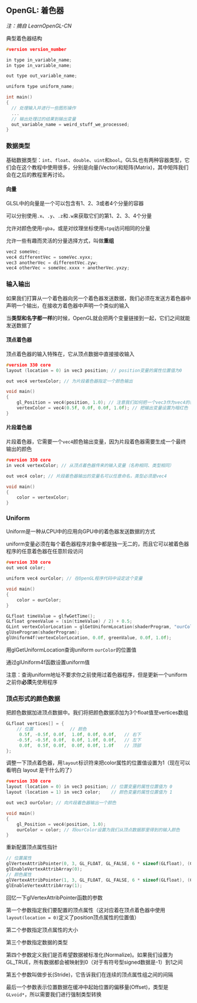 ## OpenGL: 着色器

*注：摘自 LearnOpenGL-CN*

典型着色器结构

``` cpp
#version version_number

in type in_variable_name;
in type in_variable_name;

out type out_variable_name;

uniform type uniform_name;

int main()
{
  // 处理输入并进行一些图形操作
  ...
  // 输出处理过的结果到输出变量
  out_variable_name = weird_stuff_we_processed;
}
```

### 数据类型

基础数据类型：`int`、`float`、`double`、`uint`和`bool`。GLSL也有两种容器类型，它们会在这个教程中使用很多，分别是向量(Vector)和矩阵(Matrix)，其中矩阵我们会在之后的教程里再讨论。

#### 向量

GLSL中的向量是一个可以包含有1、2、3或者4个分量的容器

可以分别使用`.x`、`.y`、`.z`和`.w`来获取它们的第1、2、3、4个分量

允许对颜色使用`rgba`，或是对纹理坐标使用`stpq`访问相同的分量

允许一些有趣而灵活的分量选择方式，叫做**重组**

``` cpp
vec2 someVec;
vec4 differentVec = someVec.xyxx;
vec3 anotherVec = differentVec.zyw;
vec4 otherVec = someVec.xxxx + anotherVec.yxzy;
```

### 输入输出

如果我们打算从一个着色器向另一个着色器发送数据，我们必须在发送方着色器中声明一个输出，在接收方着色器中声明一个类似的输入

当**类型和名字都一样**的时候，OpenGL就会把两个变量链接到一起，它们之间就能发送数据了

#### 顶点着色器

顶点着色器的输入特殊在，它从顶点数据中直接接收输入

``` cpp
#version 330 core
layout (location = 0) in vec3 position; // position变量的属性位置值为0

out vec4 vertexColor; // 为片段着色器指定一个颜色输出

void main()
{
    gl_Position = vec4(position, 1.0); // 注意我们如何把一个vec3作为vec4的构造器的参数
    vertexColor = vec4(0.5f, 0.0f, 0.0f, 1.0f); // 把输出变量设置为暗红色
}
```

#### 片段着色器

片段着色器，它需要一个`vec4`颜色输出变量，因为片段着色器需要生成一个最终输出的颜色

``` cpp
#version 330 core
in vec4 vertexColor; // 从顶点着色器传来的输入变量（名称相同、类型相同）

out vec4 color; // 片段着色器输出的变量名可以任意命名，类型必须是vec4

void main()
{
    color = vertexColor;
}
```

### Uniform

Uniform是一种从CPU中的应用向GPU中的着色器发送数据的方式

uniform变量必须在每个着色器程序对象中都是独一无二的，而且它可以被着色器程序的任意着色器在任意阶段访问

``` cpp
#version 330 core
out vec4 color;

uniform vec4 ourColor; // 在OpenGL程序代码中设定这个变量

void main()
{
    color = ourColor;
}  
```

``` cpp
GLfloat timeValue = glfwGetTime();
GLfloat greenValue = (sin(timeValue) / 2) + 0.5;
GLint vertexColorLocation = glGetUniformLocation(shaderProgram, "ourColor");
glUseProgram(shaderProgram);
glUniform4f(vertexColorLocation, 0.0f, greenValue, 0.0f, 1.0f);
```

用glGetUniformLocation查询uniform `ourColor`的位置值

通过glUniform4f函数设置uniform值

注意：查询uniform地址不要求你之前使用过着色器程序，但是更新一个uniform之前你**必须**先使用程序

### 顶点形式的颜色数据

把颜色数据加进顶点数据中。我们将把颜色数据添加为3个float值至vertices数组

``` cpp
GLfloat vertices[] = {
    // 位置              // 颜色
     0.5f, -0.5f, 0.0f,  1.0f, 0.0f, 0.0f,   // 右下
    -0.5f, -0.5f, 0.0f,  0.0f, 1.0f, 0.0f,   // 左下
     0.0f,  0.5f, 0.0f,  0.0f, 0.0f, 1.0f    // 顶部
};
```

调整一下顶点着色器，用`layout`标识符来把color属性的位置值设置为1（现在可以看明白 layout 是干什么的了）

``` cpp
#version 330 core
layout (location = 0) in vec3 position; // 位置变量的属性位置值为 0 
layout (location = 1) in vec3 color;    // 颜色变量的属性位置值为 1

out vec3 ourColor; // 向片段着色器输出一个颜色

void main()
{
    gl_Position = vec4(position, 1.0);
    ourColor = color; // 将ourColor设置为我们从顶点数据那里得到的输入颜色
}
```

重新配置顶点属性指针

``` cpp
// 位置属性
glVertexAttribPointer(0, 3, GL_FLOAT, GL_FALSE, 6 * sizeof(GLfloat), (GLvoid*)0);
glEnableVertexAttribArray(0);
// 颜色属性
glVertexAttribPointer(1, 3, GL_FLOAT, GL_FALSE, 6 * sizeof(GLfloat), (GLvoid*)(3* sizeof(GLfloat)));
glEnableVertexAttribArray(1);
```

回忆一下glVertexAttribPointer函数的参数

第一个参数指定我们要配置的顶点属性（这对应着在顶点着色器中使用`layout(location = 0)`定义了position顶点属性的位置值）

第二个参数指定顶点属性的大小

第三个参数指定数据的类型

第四个参数定义我们是否希望数据被标准化(Normalize)。如果我们设置为GL_TRUE，所有数据都会被映射到0（对于有符号型signed数据是-1）到1之间

第五个参数叫做步长(Stride)，它告诉我们在连续的顶点属性组之间的间隔

最后一个参数表示位置数据在缓冲中起始位置的偏移量(Offset)，类型是`GLvoid*`，所以需要我们进行强制类型转换

